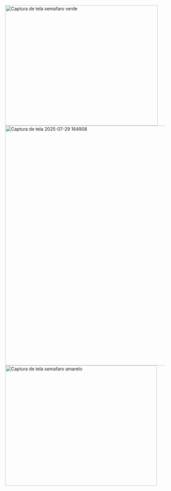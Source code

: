 <img width="479" height="377" alt="Captura de tela semafaro verde" src="https://github.com/user-attachments/assets/a5bf939e-0e38-4889-b257-9b9d7ee67016" />
<img width="951" height="751" alt="Captura de tela 2025-07-29 164908" src="https://github.com/user-attachments/assets/7590a548-db65-4151-96c0-f03ba8e8a804" />
<img width="476" height="377" alt="Captura de tela semafaro amarelo" src="https://github.com/user-attachments/assets/d917cc95-4cf5-4c24-a0fd-287cf9ef57a7" />
